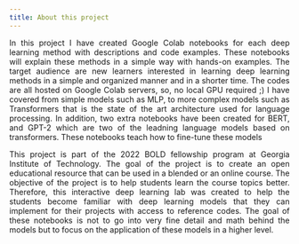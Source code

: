 ```yaml
---
title: About this project
---
```


<p align="justify">In this project I have created Google Colab notebooks for each deep learning method with descriptions and code examples. These notebooks will explain these methods in a simple way with hands-on examples. The target audience are new learners interested in learning deep learning methods in a simple and organized manner and in a shorter time. The codes are all hosted on Google Colab servers, so, no local GPU required ;) I have covered from simple models such as MLP, to more complex models such as Transformers that is the state of the art architecture used for language processing. In addition, two extra notebooks have been created for BERT, and GPT-2 which are two of the leadning language models based on transformers. These notebooks teach how to fine-tune these models</p>

<p align="justify">This project is part of the 2022 BOLD fellowship program at Georgia Institute of Technology. The goal of the project is to create an open educational resource that can be used in a blended or an online course. The objective of the project is to help students learn the course topics better. Therefore, this interactive deep learning lab was created to help the students become familiar with deep learning models that they can implement for their projects with access to reference codes. The goal of these notebooks is not to go into very fine detail and math behind the models but to focus on the application of these models in a higher level.</p>
